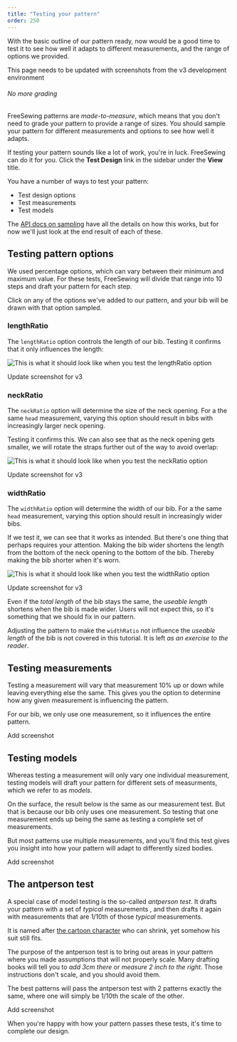 ```yaml
---
title: "Testing your pattern"
order: 250
---
```


With the basic outline of our pattern ready, now would be a good time
to test it to see how well it adapts to different measurements,
and the range of options we provided.

<Fixme>
This page needs to be updated with screenshots from the v3 development
environment 
</Fixme>

<Tip>

###### No more grading

FreeSewing patterns are _made-to-measure_, which means that you don't need to
grade your pattern to provide a range of sizes. You should sample your pattern
for different measurements and options to see how well it adapts.

</Tip>

If testing your pattern sounds like a lot of work, you're in luck. FreeSewing can do it
for you. Click the **Test Design** link in the sidebar under the **View** title.

You have a number of ways to test your pattern:

- Test design options
- Test measurements
- Test models

The [API docs on sampling](/reference/api/pattern/sample) have all the details
on how this works, but for now we'll just look at the end result of each of
these.

## Testing pattern options

We used percentage options, which can vary between their minimum and maximum
value.  For these tests, FreeSewing will divide that range into 10 steps and
draft your pattern for each step.

Click on any of the options we've added to our pattern, and your bib will be
drawn with that option sampled.

### lengthRatio

The `lengthRatio` option controls the length of our bib. Testing it confirms
that it only influences the length:

![This is what it should look like when you test the `lengthRatio`
option](test-option-lengthratio.png)

<Fixme compact>Update screenshot for v3</Fixme>

### neckRatio

The `neckRatio` option will determine the size of the neck opening.  For a the
same `head` measurement, varying this option should result in bibs with
increasingly larger neck opening.

Testing it confirms this. We can also see that as the neck opening gets
smaller, we will rotate the straps further out of the way to avoid overlap:

![This is what it should look like when you test the `neckRatio`
option](test-option-neckratio.png)

<Fixme compact>Update screenshot for v3</Fixme>

### widthRatio

The `widthRatio` option will determine the width of our bib.  For a the same
`head` measurement, varying this option should result in increasingly wider
bibs.

If we test it, we can see that it works as intended. But there's one thing that
perhaps requires your attention. Making the bib wider shortens the length from
the bottom of the neck opening to the bottom of the bib. Thereby making the
bib shorter when it's worn.

![This is what it should look like when you test the `widthRatio`
option](test-option-widthratio.png)

<Fixme compact>Update screenshot for v3</Fixme>

<Note>

Even if the _total length_ of the bib stays the same, the _useable length_
shortens when the bib is made wider. Users will not expect this, so it's
something that we should fix in our pattern.

Adjusting the pattern to make the `widthRatio` not influence the _useable
length_ of the bib is not covered in this tutorial. It is left _as an exercise
to the reader_.

</Note>

## Testing measurements

Testing a measurement will vary that measurement 10% up or down while leaving
everything else the same.  This gives you the option to determine how any given
measurement is influencing the pattern.

For our bib, we only use one measurement, so it influences the entire pattern.

<Fixme compact>Add screenshot</Fixme>

## Testing models

Whereas testing a measurement will only vary one individual measurement,
testing models will draft your pattern for different sets of measurments, which
we refer to as _models_.

On the surface, the result below is the same as our measurement test. But that
is because our bib only uses one measurement. So testing that one measurement
ends up being the same as testing a complete set of measurements.

But most patterns use multiple measurements, and you'll find this test gives
you insight into how your pattern will adapt to differently sized bodies.

<Fixme compact>Add screenshot</Fixme>

## The antperson test

A special case of model testing is the so-called _antperson test_.  It drafts
your pattern with a set of _typical_ measurements , and then drafts it again
with measurements that are 1/10th of those _typical_ measurements.

It is named after [the cartoon
character](https://en.wikipedia.org/wiki/Ant-Man_\(film\)) who can shrink, yet
somehow his suit still fits.

The purpose of the antperson test is to bring out areas in your pattern where
you made assumptions that will not properly scale.  Many drafting books will
tell you to _add 3cm there_ or _measure 2 inch to the right_. Those
instructions don't scale, and you should avoid them.

The best patterns will pass the antperson test with 2 patterns exactly the
same, where one will simply be 1/10th the scale of the other.

<Fixme compact>Add screenshot</Fixme>

When you're happy with how your pattern passes these tests, it's time to
complete our design.
